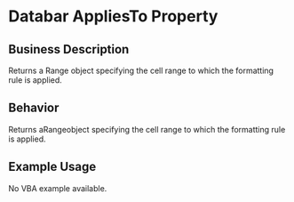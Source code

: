 # Databar AppliesTo Property

## Business Description
Returns a Range object specifying the cell range to which the formatting rule is applied.

## Behavior
Returns aRangeobject specifying the cell range to which the formatting rule is applied.

## Example Usage
No VBA example available.